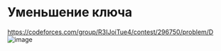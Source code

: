# Уменьшение ключа
https://codeforces.com/group/R3IJoiTue4/contest/296750/problem/D
![image](https://github.com/OrlovAlexey/Olympiad-programming/assets/33424589/edd667df-f079-4185-b5aa-3e1024d81be6)
